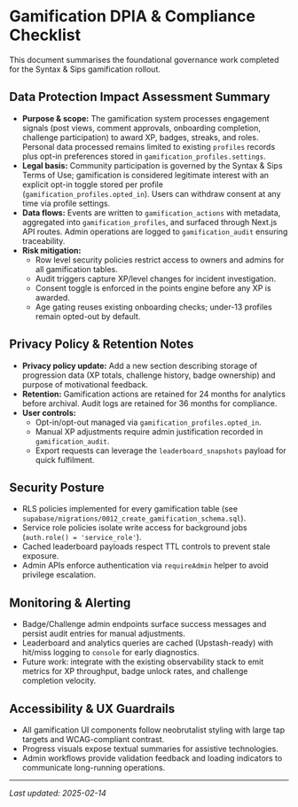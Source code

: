 # Gamification DPIA & Compliance Checklist

This document summarises the foundational governance work completed for the Syntax & Sips gamification rollout.

## Data Protection Impact Assessment Summary

- **Purpose & scope:** The gamification system processes engagement signals (post views, comment approvals, onboarding completion, challenge participation) to award XP, badges, streaks, and roles. Personal data processed remains limited to existing `profiles` records plus opt-in preferences stored in `gamification_profiles.settings`.
- **Legal basis:** Community participation is governed by the Syntax & Sips Terms of Use; gamification is considered legitimate interest with an explicit opt-in toggle stored per profile (`gamification_profiles.opted_in`). Users can withdraw consent at any time via profile settings.
- **Data flows:** Events are written to `gamification_actions` with metadata, aggregated into `gamification_profiles`, and surfaced through Next.js API routes. Admin operations are logged to `gamification_audit` ensuring traceability.
- **Risk mitigation:**
  - Row level security policies restrict access to owners and admins for all gamification tables.
  - Audit triggers capture XP/level changes for incident investigation.
  - Consent toggle is enforced in the points engine before any XP is awarded.
  - Age gating reuses existing onboarding checks; under-13 profiles remain opted-out by default.

## Privacy Policy & Retention Notes

- **Privacy policy update:** Add a new section describing storage of progression data (XP totals, challenge history, badge ownership) and purpose of motivational feedback.
- **Retention:** Gamification actions are retained for 24 months for analytics before archival. Audit logs are retained for 36 months for compliance.
- **User controls:**
  - Opt-in/opt-out managed via `gamification_profiles.opted_in`.
  - Manual XP adjustments require admin justification recorded in `gamification_audit`.
  - Export requests can leverage the `leaderboard_snapshots` payload for quick fulfilment.

## Security Posture

- RLS policies implemented for every gamification table (see `supabase/migrations/0012_create_gamification_schema.sql`).
- Service role policies isolate write access for background jobs (`auth.role() = 'service_role'`).
- Cached leaderboard payloads respect TTL controls to prevent stale exposure.
- Admin APIs enforce authentication via `requireAdmin` helper to avoid privilege escalation.

## Monitoring & Alerting

- Badge/Challenge admin endpoints surface success messages and persist audit entries for manual adjustments.
- Leaderboard and analytics queries are cached (Upstash-ready) with hit/miss logging to `console` for early diagnostics.
- Future work: integrate with the existing observability stack to emit metrics for XP throughput, badge unlock rates, and challenge completion velocity.

## Accessibility & UX Guardrails

- All gamification UI components follow neobrutalist styling with large tap targets and WCAG-compliant contrast.
- Progress visuals expose textual summaries for assistive technologies.
- Admin workflows provide validation feedback and loading indicators to communicate long-running operations.

---

_Last updated: 2025-02-14_

